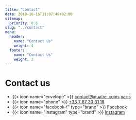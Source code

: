 ```yaml
---
title: "Contact"
date: 2018-10-16T11:07:49+02:00
sitemap:
  priority: 0.6
slug: "../contact"
menu:
  header:
    name: "Contact Us"
    weight: 4
  footer:
    name: "Contact Us"
    weight: 2
---
```


# Contact us

* {{< icon name="envelope" >}} [contact@quatre-coins.paris](mailto:contact@quatre-coins.paris)
* {{< icon name="phone" >}} [+33 7 87 33 31 18](tel:0033787333118)
* {{< icon name="facebook-f" type="brand" >}} [Facebook](https://www.facebook.com/aux4coinsdeParis/)
* {{< icon name="instagram" type="brand" >}} [Instagram](https://www.instagram.com/auxquatrecoinsdeparis/)
